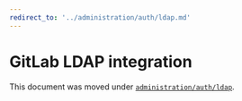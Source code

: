 ```yaml
---
redirect_to: '../administration/auth/ldap.md'
---
```


# GitLab LDAP integration

This document was moved under [`administration/auth/ldap`](../administration/auth/ldap.md).
